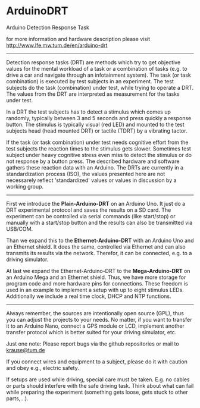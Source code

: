 ArduinoDRT
==========

Arduino Detection Response Task

for more information and hardware description please visit http://www.lfe.mw.tum.de/en/arduino-drt

----------

Detection response tasks (DRT) are methods which try to get objective values for the mental workload of a task or a combination of tasks (e.g. to drive a car and navigate through an infotainment system). The task (or task combination) is executed by test subjects in an experiment. The test subjects do the task (combination) under test, while trying to operate a DRT. The values from the DRT are interpreted as measurement for the tasks under test.

In a DRT the test subjects has to detect a stimulus which comes up randomly, typically between 3 and 5 seconds and press quickly a response button. The stimulus is typically visual (red LED) and mounted to the test subjects head (head mounted DRT) or tactile (TDRT) by a vibrating tactor.

If the task (or task combination) under test needs cognitive effort from the test subjects the reaction times to the stimulus gets slower. Sometimes test subject under heavy cognitive stress even miss to detect the stimulus or do not response by a button press. The described hardware and software gathers these reaction data with an Arduino.
The DRTs are currently in a standardization process (ISO), the values presented here are not necessarely reflect 'standardized' values or values in discussion by a working group.

----------

First we introduce the **Plain-Arduino-DRT** on an Arduino Uno. It just do a DRT experimental protocol and saves the results on a SD card. The experiment can be controlled via serial commands (like start/stop) or manually with a start/stop button and the results can also be transmitted via USB/COM.

Than we expand this to the **Ethernet-Arduino-DRT** with an Arduino Uno and an Ethernet shield. It does the same, controlled via Ethernet and can also transmits its results via the network. Therefor, it can be connected, e.g. to a driving simulator.

At last we expand the Ethernet-Arduino-DRT to the **Mega-Arduino-DRT** on an Arduino Mega and an Ethernet shield. Thus, we have more storage for program code and more hardware pins for connections. These freedom is used in an example to implement a setup with up to eight stimulus LEDs. Additionally we include a real time clock, DHCP and NTP functions.

----------

Always remember, the sources are intentionally open source (GPL), thus you can adjust the projects to your needs. No matter, if you want to transfer it to an Arduino Nano, connect a GPS module or LCD, implement another transfer protocol which is better suited for your driving simulator, etc.

Just one note: Please report bugs via the github repositories or mail to krause@tum.de

If you connect wires and equipment to a subject, please do it with caution and obey e.g., electric safety.

If setups are used while driving, special care must be taken. E.g. no cables or parts should interfere with the safe driving task. Think about what can fail while preparing the experiment (something gets loose, gets stuck to other parts,...).
